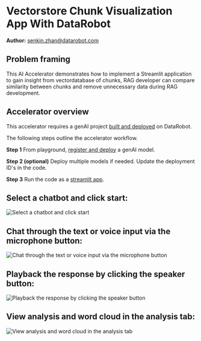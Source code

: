 # Vectorstore Chunk Visualization App With DataRobot

**Author:** senkin.zhan@datarobot.com

## Problem framing

This AI Accelerator demonstrates how to implement a Streamlit application to gain insight from vectordatabase of chunks, RAG developer can compare similarity between chunks and remove unnecessary data during RAG development.

## Accelerator overview

This accelerator requires a genAI project [built and deployed](https://docs.datarobot.com/en/docs/gen-ai/deploy-llm.html) on DataRobot.

The following steps outline the accelerator workflow.

<b>Step 1</b> From playground, [register and deploy](https://docs.datarobot.com/en/docs/gen-ai/deploy-llm.html) a genAI model.

<b>Step 2 (optional)</b> Deploy multiple models if needed. Update the deployment ID's in the code.

<b>Step 3</b> Run the code as a [streamlit app](https://docs.streamlit.io/develop/concepts/architecture/run-your-app). 


## Select a chatbot and click start:
![Select a chatbot and click start](select_bot.png)

## Chat through the text or voice input via the microphone button:
![Chat through the text or voice input via the microphone button](chat_input.png)

## Playback the response by clicking the speaker button:
![Playback the response by clicking the speaker button](voice_playback.png)

## View analysis and word cloud in the analysis tab:
![View analysis and word cloud in the analysis tab](analysis.png)

